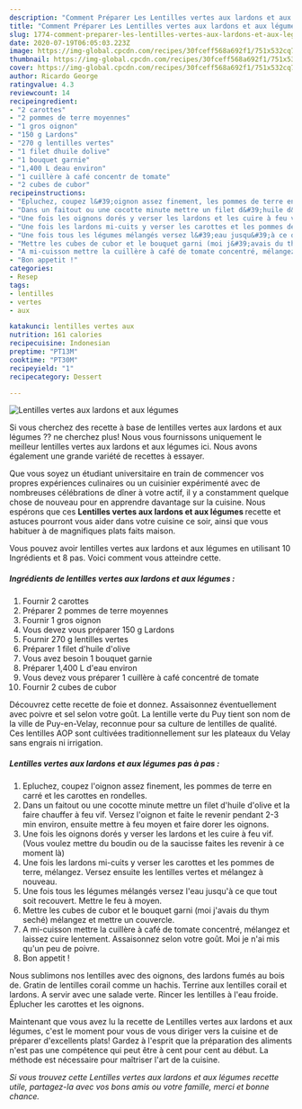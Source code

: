 ```yaml
---
description: "Comment Préparer Les Lentilles vertes aux lardons et aux légumes"
title: "Comment Préparer Les Lentilles vertes aux lardons et aux légumes"
slug: 1774-comment-preparer-les-lentilles-vertes-aux-lardons-et-aux-legumes
date: 2020-07-19T06:05:03.223Z
image: https://img-global.cpcdn.com/recipes/30fceff568a692f1/751x532cq70/lentilles-vertes-aux-lardons-et-aux-legumes-photo-principale-de-la-recette.jpg
thumbnail: https://img-global.cpcdn.com/recipes/30fceff568a692f1/751x532cq70/lentilles-vertes-aux-lardons-et-aux-legumes-photo-principale-de-la-recette.jpg
cover: https://img-global.cpcdn.com/recipes/30fceff568a692f1/751x532cq70/lentilles-vertes-aux-lardons-et-aux-legumes-photo-principale-de-la-recette.jpg
author: Ricardo George
ratingvalue: 4.3
reviewcount: 14
recipeingredient:
- "2 carottes"
- "2 pommes de terre moyennes"
- "1 gros oignon"
- "150 g Lardons"
- "270 g lentilles vertes"
- "1 filet dhuile dolive"
- "1 bouquet garnie"
- "1,400 L deau environ"
- "1 cuillère à café concentr de tomate"
- "2 cubes de cubor"
recipeinstructions:
- "Epluchez, coupez l&#39;oignon assez finement, les pommes de terre en carré et les carottes en rondelles."
- "Dans un faitout ou une cocotte minute mettre un filet d&#39;huile d&#39;olive et la faire chauffer à feu vif. Versez l&#39;oignon et faite le revenir pendant 2-3 min environ, ensuite mettre à feu moyen et faire dorer les oignons."
- "Une fois les oignons dorés y verser les lardons et les cuire à feu vif. (Vous voulez mettre du boudin ou de la saucisse faites les revenir à ce moment là)"
- "Une fois les lardons mi-cuits y verser les carottes et les pommes de terre, mélangez. Versez ensuite les lentilles vertes et mélangez à nouveau."
- "Une fois tous les légumes mélangés versez l&#39;eau jusqu&#39;à ce que tout soit recouvert. Mettre le feu à moyen."
- "Mettre les cubes de cubor et le bouquet garni (moi j&#39;avais du thym seché) mélangez et mettre un couvercle."
- "A mi-cuisson mettre la cuillère à café de tomate concentré, mélangez et laissez cuire lentement. Assaisonnez selon votre goût. Moi je n&#39;ai mis qu&#39;un peu de poivre."
- "Bon appetit !"
categories:
- Resep
tags:
- lentilles
- vertes
- aux

katakunci: lentilles vertes aux 
nutrition: 161 calories
recipecuisine: Indonesian
preptime: "PT13M"
cooktime: "PT30M"
recipeyield: "1"
recipecategory: Dessert

---
```



![Lentilles vertes aux lardons et aux légumes](https://img-global.cpcdn.com/recipes/30fceff568a692f1/751x532cq70/lentilles-vertes-aux-lardons-et-aux-legumes-photo-principale-de-la-recette.jpg)

Si vous cherchez des recette à base de lentilles vertes aux lardons et aux légumes ?? ne cherchez plus! Nous vous fournissons uniquement le meilleur lentilles vertes aux lardons et aux légumes ici. Nous avons également une grande variété de recettes à essayer.

Que vous soyez un étudiant universitaire en train de commencer vos propres expériences culinaires ou un cuisinier expérimenté avec de nombreuses célébrations de dîner à votre actif, il y a constamment quelque chose de nouveau pour en apprendre davantage sur la cuisine. Nous espérons que ces <strong> Lentilles vertes aux lardons et aux légumes </strong> recette et astuces pourront vous aider dans votre cuisine ce soir, ainsi que vous habituer à de magnifiques plats faits maison.

<!--inarticleads1-->

Vous pouvez avoir lentilles vertes aux lardons et aux légumes en utilisant 10 Ingrédients et 8 pas. Voici comment vous atteindre cette.

##### Ingrédients de lentilles vertes aux lardons et aux légumes :

1. Fournir 2 carottes
1. Préparer 2 pommes de terre moyennes
1. Fournir 1 gros oignon
1. Vous devez vous préparer 150 g Lardons
1. Fournir 270 g lentilles vertes
1. Préparer 1 filet d&#39;huile d&#39;olive
1. Vous avez besoin 1 bouquet garnie
1. Préparer 1,400 L d&#39;eau environ
1. Vous devez vous préparer 1 cuillère à café concentré de tomate
1. Fournir 2 cubes de cubor


Découvrez cette recette de foie et donnez. Assaisonnez éventuellement avec poivre et sel selon votre goût. La lentille verte du Puy tient son nom de la ville de Puy-en-Velay, reconnue pour sa culture de lentilles de qualité. Ces lentilles AOP sont cultivées traditionnellement sur les plateaux du Velay sans engrais ni irrigation. 

<!--inarticleads2-->

##### Lentilles vertes aux lardons et aux légumes pas à pas :

1. Epluchez, coupez l&#39;oignon assez finement, les pommes de terre en carré et les carottes en rondelles.
1. Dans un faitout ou une cocotte minute mettre un filet d&#39;huile d&#39;olive et la faire chauffer à feu vif. Versez l&#39;oignon et faite le revenir pendant 2-3 min environ, ensuite mettre à feu moyen et faire dorer les oignons.
1. Une fois les oignons dorés y verser les lardons et les cuire à feu vif. (Vous voulez mettre du boudin ou de la saucisse faites les revenir à ce moment là)
1. Une fois les lardons mi-cuits y verser les carottes et les pommes de terre, mélangez. Versez ensuite les lentilles vertes et mélangez à nouveau.
1. Une fois tous les légumes mélangés versez l&#39;eau jusqu&#39;à ce que tout soit recouvert. Mettre le feu à moyen.
1. Mettre les cubes de cubor et le bouquet garni (moi j&#39;avais du thym seché) mélangez et mettre un couvercle.
1. A mi-cuisson mettre la cuillère à café de tomate concentré, mélangez et laissez cuire lentement. Assaisonnez selon votre goût. Moi je n&#39;ai mis qu&#39;un peu de poivre.
1. Bon appetit !


Nous sublimons nos lentilles avec des oignons, des lardons fumés au bois de. Gratin de lentilles corail comme un hachis. Terrine aux lentilles corail et lardons. A servir avec une salade verte. Rincer les lentilles à l&#39;eau froide. Éplucher les carottes et les oignons. 

<!--inarticleads1-->

<p>
Maintenant que vous avez lu la recette de Lentilles vertes aux lardons et aux légumes, c'est le moment pour vous de vous diriger vers la cuisine et de préparer d'excellents plats! Gardez à l'esprit que la préparation des aliments n'est pas une compétence qui peut être à cent pour cent au début. La méthode est nécessaire pour maîtriser l'art de la cuisine.
</p>

<p>
<i>Si vous trouvez cette Lentilles vertes aux lardons et aux légumes recette utile, partagez-la avec vos bons amis ou votre famille, merci et bonne chance.</i>
</p>
